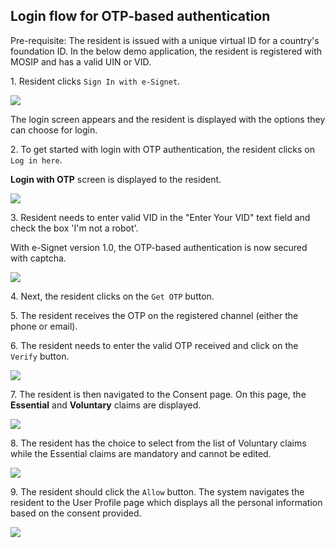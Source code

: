 ## Login flow for OTP-based authentication

Pre-requisite: The resident is issued with a unique virtual ID for a country's foundation ID. In the below demo application, the resident is registered with MOSIP and has a valid UIN or VID.

1\. Resident clicks `Sign In with e-Signet`.

![](\_images/qr-login-screen1.png)

The login screen appears and the resident is displayed with the options they can choose for login.

2\. To get started with login with OTP authentication, the resident clicks on `Log in here`.

**Login with OTP** screen is displayed to the resident.

![](\_images/esignet-loginhere.png)

3\. Resident needs to enter valid VID in the "Enter Your VID" text field and check the box 'I'm not a robot'.

With e-Signet version 1.0, the OTP-based authentication is now secured with captcha.

![](\_images/esignet-captcha-validation.png)

4\. Next, the resident clicks on the `Get OTP` button.

5\. The resident receives the OTP on the registered channel (either the phone or email).

6\. The resident needs to enter the valid OTP received and click on the `Verify` button.

![](\_images/esignet-otp-entered.png)

7\. The resident is then navigated to the Consent page. On this page, the **Essential** and **Voluntary** claims are displayed.

![](\_images/esignet-not-allowed-claims.png)

8\. The resident has the choice to select from the list of Voluntary claims while the Essential claims are mandatory and cannot be edited.

![](\_images/esignet-claims.png)

9\. The resident should click the `Allow` button. The system navigates the resident to the User Profile page which displays all the personal information based on the consent provided.

![](\_images/esignet-final.png)
